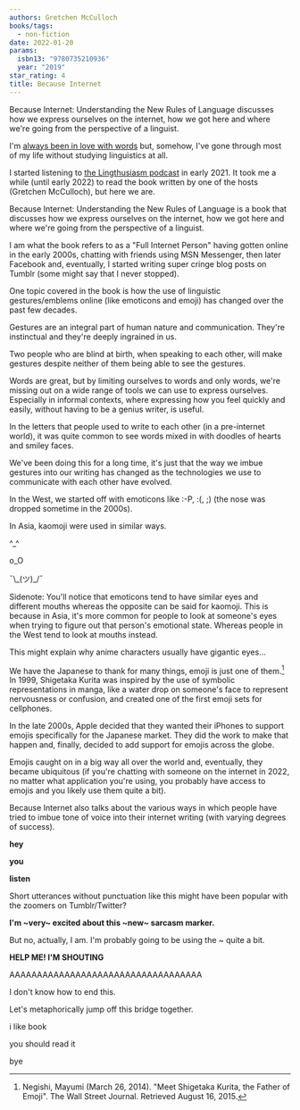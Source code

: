 ```yaml
---
authors: Gretchen McCulloch
books/tags:
  - non-fiction
date: 2022-01-20
params:
  isbn13: "9780735210936"
  year: "2019"
star_rating: 4
title: Because Internet
---
```


Because Internet: Understanding the New Rules of Language discusses how we express ourselves on the internet, how we got here and where we're going from the perspective of a linguist.

<!--more-->

I'm [always been in love with words](/blog/2022-01-14/) but, somehow, I've gone through most of my life without studying linguistics at all.

I started listening to [the Lingthusiasm podcast](https://lingthusiasm.com/) in early 2021. It took me a while (until early 2022) to read the book written by one of the hosts (Gretchen McCulloch), but here we are.

Because Internet: Understanding the New Rules of Language is a book that discusses how we express ourselves on the internet, how we got here and where we're going from the perspective of a linguist.

I am what the book refers to as a "Full Internet Person" having gotten online in the early 2000s, chatting with friends using MSN Messenger, then later Facebook and, eventually, I started writing super cringe blog posts on Tumblr (some might say that I never stopped).

One topic covered in the book is how the use of linguistic gestures/emblems online (like emoticons and emoji) has changed over the past few decades.

Gestures are an integral part of human nature and communication. They're instinctual and they're deeply ingrained in us.

Two people who are blind at birth, when speaking to each other, will make gestures despite neither of them being able to see the gestures.

Words are great, but by limiting ourselves to words and only words, we're missing out on a wide range of tools we can use to express ourselves. Especially in informal contexts, where expressing how you feel quickly and easily, without having to be a genius writer, is useful.

In the letters that people used to write to each other (in a pre-internet world), it was quite common to see words mixed in with doodles of hearts and smiley faces.

We've been doing this for a long time, it's just that the way we imbue gestures into our writing has changed as the technologies we use to communicate with each other have evolved.

In the West, we started off with emoticons like :-P, :(, ;) (the nose was dropped sometime in the 2000s).

In Asia, kaomoji were used in similar ways.

^\_^

o_O

¯\\\_(ツ)\_/¯

Sidenote: You'll notice that emoticons tend to have similar eyes and different mouths whereas the opposite can be said for kaomoji. This is because in Asia, it's more common for people to look at someone's eyes when trying to figure out that person's emotional state. Whereas people in the West tend to look at mouths instead.

This might explain why anime characters usually have gigantic eyes...

We have the Japanese to thank for many things, emoji is just one of them.[^1] In 1999, Shigetaka Kurita was inspired by the use of symbolic representations in manga, like a water drop on someone's face to represent nervousness or confusion, and created one of the first emoji sets for cellphones.

In the late 2000s, Apple decided that they wanted their iPhones to support emojis specifically for the Japanese market. They did the work to make that happen and, finally, decided to add support for emojis across the globe.

Emojis caught on in a big way all over the world and, eventually, they became ubiquitous (if you're chatting with someone on the internet in 2022, no matter what application you're using, you probably have access to emojis and you likely use them quite a bit).

Because Internet also talks about the various ways in which people have tried to imbue tone of voice into their internet writing (with varying degrees of success).

**hey**

**you**

**listen**

Short utterances without punctuation like this might have been popular with the zoomers on Tumblr/Twitter?

**I'm ~very~ excited about this ~new~ sarcasm marker.**

But no, actually, I am. I'm probably going to be using the ~ quite a bit.

**HELP ME! I'M SHOUTING**

AAAAAAAAAAAAAAAAAAAAAAAAAAAAAAAAAAA

I don't know how to end this.

Let's metaphorically jump off this bridge together.

i like book

you should read it

bye

[^1]: Negishi, Mayumi (March 26, 2014). "Meet Shigetaka Kurita, the Father of Emoji". The Wall Street Journal. Retrieved August 16, 2015.
